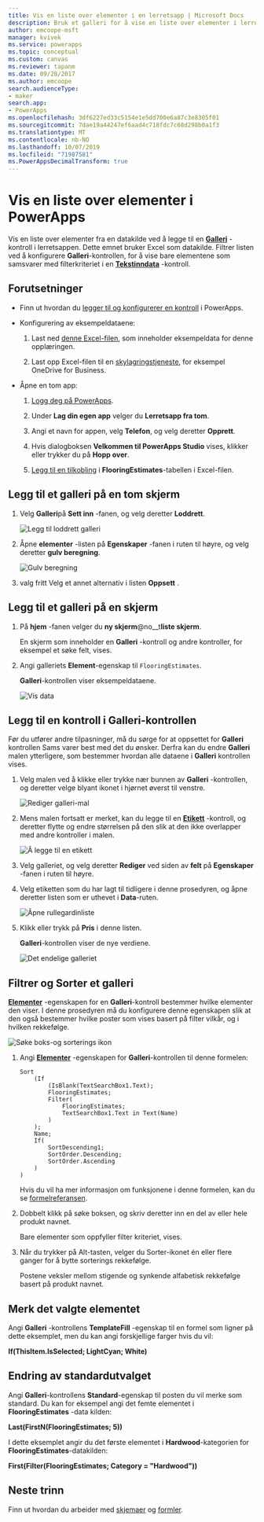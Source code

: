```yaml
---
title: Vis en liste over elementer i en lerretsapp | Microsoft Docs
description: Bruk et galleri for å vise en liste over elementer i lerretsappen, og filtrer listen ved å angi et kriterium.
author: emcoope-msft
manager: kvivek
ms.service: powerapps
ms.topic: conceptual
ms.custom: canvas
ms.reviewer: tapanm
ms.date: 09/28/2017
ms.author: emcoope
search.audienceType:
- maker
search.app:
- PowerApps
ms.openlocfilehash: 3df6227ed33c5154e1e5dd700e6a87c3e8305f01
ms.sourcegitcommit: 7dae19a44247ef6aad4c718fdc7c68d298b0a1f3
ms.translationtype: MT
ms.contentlocale: nb-NO
ms.lasthandoff: 10/07/2019
ms.locfileid: "71987581"
ms.PowerAppsDecimalTransform: true
---
```

# <a name="show-a-list-of-items-in-powerapps"></a>Vis en liste over elementer i PowerApps

Vis en liste over elementer fra en datakilde ved å legge til en **[Galleri](controls/control-gallery.md)** -kontroll i lerretsappen. Dette emnet bruker Excel som datakilde. Filtrer listen ved å konfigurere **Galleri**-kontrollen, for å vise bare elementene som samsvarer med filterkriteriet i en **[Tekstinndata](controls/control-text-input.md)** -kontroll.

## <a name="prerequisites"></a>Forutsetninger

- Finn ut hvordan du [legger til og konfigurerer en kontroll](add-configure-controls.md) i PowerApps.

- Konfigurering av eksempeldataene:
    1. Last ned [denne Excel-filen](https://az787822.vo.msecnd.net/documentation/get-started-from-data/FlooringEstimates.xlsx), som inneholder eksempeldata for denne opplæringen.

    2. Last opp Excel-filen til en [skylagringstjeneste](connections/cloud-storage-blob-connections.md), for eksempel OneDrive for Business.

- Åpne en tom app:
    1. [Logg deg på PowerApps](http://web.powerapps.com?utm_source=padocs&utm_medium=linkinadoc&utm_campaign=referralsfromdoc).

    1. Under **Lag din egen app** velger du **Lerretsapp fra tom**.

    1. Angi et navn for appen, velg **Telefon**, og velg deretter **Opprett**.

    1. Hvis dialogboksen **Velkommen til PowerApps Studio** vises, klikker eller trykker du på **Hopp over**.

    1. [Legg til en tilkobling](add-data-connection.md) i **FlooringEstimates**-tabellen i Excel-filen.

## <a name="add-a-gallery-to-a-blank-screen"></a>Legg til et galleri på en tom skjerm

1. Velg **Galleri**på **Sett inn** -fanen, og velg deretter **Loddrett**.

    ![Legg til loddrett galleri](./media/add-gallery/gallery-dropdown.png)

1. Åpne **elementer** -listen på **Egenskaper** -fanen i ruten til høyre, og velg deretter **gulv beregning**.

    ![Gulv beregning](./media/add-gallery/select-layout.png)

1. valg fritt Velg et annet alternativ i listen **Oppsett** .

## <a name="add-a-gallery-in-a-screen"></a>Legg til et galleri på en skjerm

1. På **hjem** -fanen velger du **ny skjerm**@no__t**liste skjerm**.

    En skjerm som inneholder en **Galleri** -kontroll og andre kontroller, for eksempel et søke felt, vises.

1. Angi galleriets **Element**-egenskap til `FlooringEstimates`.

    **Galleri**-kontrollen viser eksempeldataene.

    ![Vis data](./media/add-gallery/show-data-default.png)

## <a name="add-a-control-to-the-gallery-control"></a>Legg til en kontroll i Galleri-kontrollen
Før du utfører andre tilpasninger, må du sørge for at oppsettet for **Galleri** kontrollen Sams varer best med det du ønsker. Derfra kan du endre **Galleri** malen ytterligere, som bestemmer hvordan alle dataene i **Galleri** kontrollen vises.

1. Velg malen ved å klikke eller trykke nær bunnen av **Galleri** -kontrollen, og deretter velge blyant ikonet i hjørnet øverst til venstre.

    ![Rediger galleri-mal](./media/add-gallery/edit-item.png)

2. Mens malen fortsatt er merket, kan du legge til en **[Etikett](controls/control-text-box.md)** -kontroll, og deretter flytte og endre størrelsen på den slik at den ikke overlapper med andre kontroller i malen.

    ![Å legge til en etikett](./media/add-gallery/add-text-box.png)

3. Velg galleriet, og velg deretter **Rediger** ved siden av **felt** på **Egenskaper** -fanen i ruten til høyre.

4. Velg etiketten som du har lagt til tidligere i denne prosedyren, og åpne deretter listen som er uthevet i **Data**-ruten.

    ![Åpne rullegardinliste](./media/add-gallery/open-dropdown.png)

5. Klikk eller trykk på **Pris** i denne listen.

    **Galleri**-kontrollen viser de nye verdiene.

    ![Det endelige galleriet](./media/add-gallery/final-gallery.png)

## <a name="filter-and-sort-a-gallery"></a>Filtrer og Sorter et galleri
**[Elementer](controls/properties-core.md)** -egenskapen for en **Galleri**-kontroll bestemmer hvilke elementer den viser. I denne prosedyren må du konfigurere denne egenskapen slik at den også bestemmer hvilke poster som vises basert på filter vilkår, og i hvilken rekkefølge.

![Søke boks-og sorterings ikon](./media/add-gallery/text-search-box.png)

1. Angi **[Elementer](controls/properties-core.md)** -egenskapen for **Galleri**-kontrollen til denne formelen:

    ```powerapps-comma
    Sort
        (If
            (IsBlank(TextSearchBox1.Text);
            FlooringEstimates;
            Filter(
                FlooringEstimates;
                TextSearchBox1.Text in Text(Name)
            )
        );
        Name;
        If(
            SortDescending1;
            SortOrder.Descending;
            SortOrder.Ascending
        )
    )
    ```

    Hvis du vil ha mer informasjon om funksjonene i denne formelen, kan du se [formelreferansen](formula-reference.md).

1. Dobbelt klikk på søke boksen, og skriv deretter inn en del av eller hele produkt navnet.

    Bare elementer som oppfyller filter kriteriet, vises.

1. Når du trykker på Alt-tasten, velger du Sorter-ikonet én eller flere ganger for å bytte sorterings rekkefølge.

    Postene veksler mellom stigende og synkende alfabetisk rekkefølge basert på produkt navnet.

## <a name="highlight-the-selected-item"></a>Merk det valgte elementet
Angi **Galleri** -kontrollens **TemplateFill** -egenskap til en formel som ligner på dette eksemplet, men du kan angi forskjellige farger hvis du vil:

**If(ThisItem.IsSelected; LightCyan; White)**

## <a name="change-the-default-selection"></a>Endring av standardutvalget
Angi **Galleri**-kontrollens **Standard**-egenskap til posten du vil merke som standard. Du kan for eksempel angi det femte elementet i **FlooringEstimates** -data kilden:

**Last(FirstN(FlooringEstimates; 5))**

I dette eksemplet angir du det første elementet i **Hardwood**-kategorien for **FlooringEstimates**-datakilden:

**First(Filter(FlooringEstimates; Category = "Hardwood"))**

## <a name="next-steps"></a>Neste trinn
Finn ut hvordan du arbeider med [skjemaer](working-with-forms.md) og [formler](working-with-formulas.md).
